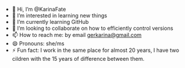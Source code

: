 - 👋 Hi, I’m @KarinaFate
- 👀 I’m interested in learning new things
- 🌱 I’m currently learning GitHub
- 💞️ I’m looking to collaborate on how to efficiently control versions
- 📫 How to reach me: by email gerkarina@gmail.com
- 😄 Pronouns: she/ms
- ⚡ Fun fact: I work in the same place for almost 20 years, I have two cildren with the 15 years of difference between them. 

<!---
KarinaFate/KarinaFate is a ✨ special ✨ repository because its `README.md` (this file) appears on your GitHub profile.
You can click the Preview link to take a look at your changes.
--->
